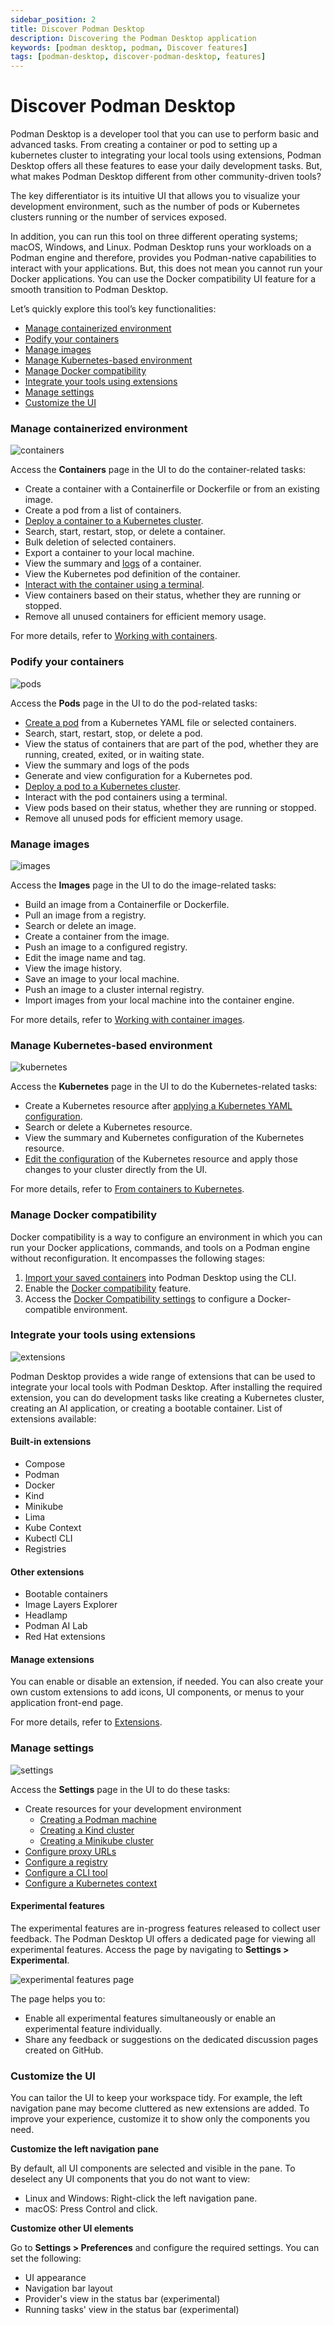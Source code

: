 ```yaml
---
sidebar_position: 2
title: Discover Podman Desktop
description: Discovering the Podman Desktop application
keywords: [podman desktop, podman, Discover features]
tags: [podman-desktop, discover-podman-desktop, features]
---
```


# Discover Podman Desktop

Podman Desktop is a developer tool that you can use to perform basic and advanced tasks. From creating a container or pod to setting up a kubernetes cluster to integrating your local tools using extensions, Podman Desktop offers all these features to ease your daily development tasks. But, what makes Podman Desktop different from other community-driven tools?

The key differentiator is its intuitive UI that allows you to visualize your development environment, such as the number of pods or Kubernetes clusters running or the number of services exposed.

In addition, you can run this tool on three different operating systems; macOS, Windows, and Linux. Podman Desktop runs your workloads on a Podman engine and therefore, provides you Podman-native capabilities to interact with your applications. But, this does not mean you cannot run your Docker applications. You can use the Docker compatibility UI feature for a smooth transition to Podman Desktop.

Let’s quickly explore this tool’s key functionalities:

- [Manage containerized environment](/docs/discover-podman-desktop#manage-containerized-environment)
- [Podify your containers](/docs/discover-podman-desktop#podify-your-containers)
- [Manage images](/docs/discover-podman-desktop#manage-images)
- [Manage Kubernetes-based environment](/docs/discover-podman-desktop#manage-kubernetes-based-environment)
- [Manage Docker compatibility](/docs/discover-podman-desktop#manage-docker-compatibility)
- [Integrate your tools using extensions](/docs/discover-podman-desktop#integrate-your-tools-using-extensions)
- [Manage settings](/docs/discover-podman-desktop#manage-settings)
- [Customize the UI](/docs/discover-podman-desktop#customize-the-ui)

### Manage containerized environment

![containers](img/containers-component.png)

Access the **Containers** page in the UI to do the container-related tasks:

- Create a container with a Containerfile or Dockerfile or from an existing image.
- Create a pod from a list of containers.
- [Deploy a container to a Kubernetes cluster](/docs/kubernetes/deploying-a-pod-to-kubernetes).
- Search, start, restart, stop, or delete a container.
- Bulk deletion of selected containers.
- Export a container to your local machine.
- View the summary and [logs](/docs/containers/viewing-container-logs) of a container.
- View the Kubernetes pod definition of the container.
- [Interact with the container using a terminal](/docs/containers/accessing-the-terminal).
- View containers based on their status, whether they are running or stopped.
- Remove all unused containers for efficient memory usage.

For more details, refer to [Working with containers](/docs/containers).

### Podify your containers

![pods](img/pods-component.png)

Access the **Pods** page in the UI to do the pod-related tasks:

- [Create a pod](/blog/2024/10/05/kubernetes-blog#creating-a-pod) from a Kubernetes YAML file or selected containers.
- Search, start, restart, stop, or delete a pod.
- View the status of containers that are part of the pod, whether they are running, created, exited, or in waiting state.
- View the summary and logs of the pods
- Generate and view configuration for a Kubernetes pod.
- [Deploy a pod to a Kubernetes cluster](/docs/kubernetes/deploying-a-pod-to-kubernetes).
- Interact with the pod containers using a terminal.
- View pods based on their status, whether they are running or stopped.
- Remove all unused pods for efficient memory usage.

### Manage images

![images](img/images-component.png)

Access the **Images** page in the UI to do the image-related tasks:

- Build an image from a Containerfile or Dockerfile.
- Pull an image from a registry.
- Search or delete an image.
- Create a container from the image.
- Push an image to a configured registry.
- Edit the image name and tag.
- View the image history.
- Save an image to your local machine.
- Push an image to a cluster internal registry.
- Import images from your local machine into the container engine.

For more details, refer to [Working with container images](/docs/containers/images).

### Manage Kubernetes-based environment

![kubernetes](img/kubernetes-component.png)

Access the **Kubernetes** page in the UI to do the Kubernetes-related tasks:

- Create a Kubernetes resource after [applying a Kubernetes YAML configuration](/docs/kubernetes/applying-a-yaml-manifest).
- Search or delete a Kubernetes resource.
- View the summary and Kubernetes configuration of the Kubernetes resource.
- [Edit the configuration](/docs/kubernetes/configuring-editing-kube-object#procedure-updating-an-existing-object) of the Kubernetes resource and apply those changes to your cluster directly from the UI.

For more details, refer to [From containers to Kubernetes](/docs/kubernetes).

### Manage Docker compatibility

Docker compatibility is a way to configure an environment in which you can run your Docker applications, commands, and tools on a Podman engine without reconfiguration. It encompasses the following stages:

1. [Import your saved containers](/docs/migrating-from-docker/importing-saved-containers) into Podman Desktop using the CLI.
1. Enable the [Docker compatibility](/docs/migrating-from-docker/customizing-docker-compatibility#enable-docker-compatibility) feature.
1. Access the [Docker Compatibility settings](/docs/migrating-from-docker/managing-docker-compatibility) to configure a Docker-compatible environment.

### Integrate your tools using extensions

![extensions](img/extentions-component.png)

Podman Desktop provides a wide range of extensions that can be used to integrate your local tools with Podman Desktop. After installing the required extension, you can do development tasks like creating a Kubernetes cluster, creating an AI application, or creating a bootable container. List of extensions available:

#### Built-in extensions

- Compose
- Podman
- Docker
- Kind
- Minikube
- Lima
- Kube Context
- Kubectl CLI
- Registries

#### Other extensions

- Bootable containers
- Image Layers Explorer
- Headlamp
- Podman AI Lab
- Red Hat extensions

#### Manage extensions

You can enable or disable an extension, if needed. You can also create your own custom extensions to add icons, UI components, or menus to your application front-end page.

For more details, refer to [Extensions](/docs/extensions).

### Manage settings

![settings](img/settings.png)

Access the **Settings** page in the UI to do these tasks:

- Create resources for your development environment
  - [Creating a Podman machine](/docs/podman/creating-a-podman-machine)
  - [Creating a Kind cluster](/docs/kind/creating-a-kind-cluster)
  - [Creating a Minikube cluster](/docs/minikube/creating-a-minikube-cluster)
- [Configure proxy URLs](/docs/proxy#using-a-proxy)
- [Configure a registry](/docs/containers/registries)
- [Configure a CLI tool](/tutorial/managing-your-application-resources#managing-other-resources)
- [Configure a Kubernetes context](/docs/kubernetes/viewing-and-selecting-current-kubernetes-context#procedure-using-the-podman-desktop-settings)

#### Experimental features

The experimental features are in-progress features released to collect user feedback. The Podman Desktop UI offers a dedicated page for viewing all experimental features. Access the page by navigating to **Settings > Experimental**.

![experimental features page](img/experimental-features.png)

The page helps you to:

- Enable all experimental features simultaneously or enable an experimental feature individually.
- Share any feedback or suggestions on the dedicated discussion pages created on GitHub.

### Customize the UI

You can tailor the UI to keep your workspace tidy. For example, the left navigation pane may become cluttered as new extensions are added. To improve your experience, customize it to show only the components you need.

**Customize the left navigation pane**

By default, all UI components are selected and visible in the pane. To deselect any UI components that you do not want to view:

- Linux and Windows: Right-click the left navigation pane.
- macOS: Press Control and click.

**Customize other UI elements**

Go to **Settings > Preferences** and configure the required settings. You can set the following:

- UI appearance
- Navigation bar layout
- Provider's view in the status bar (experimental)
- Running tasks' view in the status bar (experimental)
